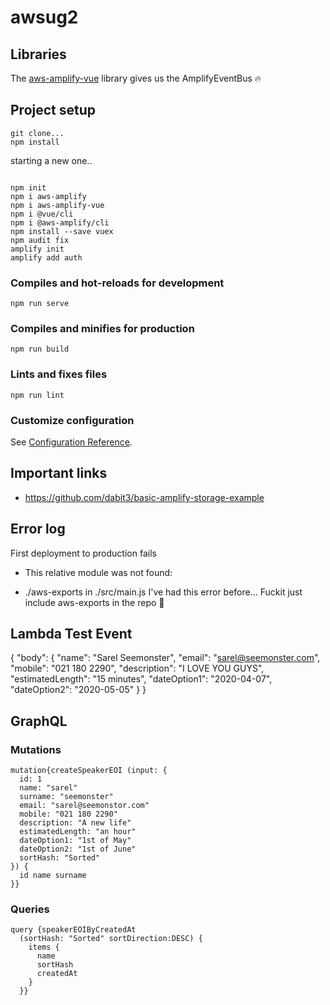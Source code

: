# awsug2

## Libraries
The [aws-amplify-vue](https://github.com/aws-amplify/amplify-js/tree/master/packages/aws-amplify-vue) library gives us the AmplifyEventBus 🔥


## Project setup
```
git clone...
npm install
```
starting a new one..
```
```
    npm init
    npm i aws-amplify
    npm i aws-amplify-vue
    npm i @vue/cli
    npm i @aws-amplify/cli
    npm install --save vuex
    npm audit fix
    amplify init
    amplify add auth

### Compiles and hot-reloads for development
```
npm run serve
```

### Compiles and minifies for production
```
npm run build
```

### Lints and fixes files
```
npm run lint
```

### Customize configuration
See [Configuration Reference](https://cli.vuejs.org/config/).

## Important links
- https://github.com/dabit3/basic-amplify-storage-example

## Error log
First deployment to production fails
- This relative module was not found:
 * ./aws-exports in ./src/main.js
 I've had this error before...
 Fuckit just include aws-exports in the repo 💩


## Lambda Test Event
{ 
    "body": {
      "name": "Sarel Seemonster",
      "email": "sarel@seemonster.com",
      "mobile": "021 180 2290",
      "description": "I LOVE YOU GUYS",
      "estimatedLength": "15 minutes",
      "dateOption1": "2020-04-07",
      "dateOption2": "2020-05-05"
    }
}


## GraphQL

### Mutations
```
mutation{createSpeakerEOI (input: {
  id: 1
  name: "sarel"
  surname: "seemonster"
  email: "sarel@seemonstor.com" 
  mobile: "021 180 2290" 
  description: "A new life"
  estimatedLength: "an hour"
  dateOption1: "1st of May"
  dateOption2: "1st of June" 
  sortHash: "Sorted"
}) {
  id name surname
}}
```

### Queries
```
query {speakerEOIByCreatedAt 
  (sortHash: "Sorted" sortDirection:DESC) {
    items {
      name
      sortHash
      createdAt
    }
  }}
  ```
